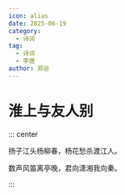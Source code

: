 ```yaml
---
icon: alias
date: 2025-06-19
category:
  - 诗词
tag:
  - 诗词
  - 李唐
author: 郑谷
---
```


# 淮上与友人别

<!-- more -->


::: center

扬子江头杨柳春，杨花愁杀渡江人。

数声风笛离亭晚，君向潇湘我向秦。

:::
